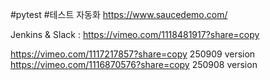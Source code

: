 #pytest #테스트 자동화
https://www.saucedemo.com/

Jenkins & Slack : https://vimeo.com/1118481917?share=copy

https://vimeo.com/1117217857?share=copy 250909 version
https://vimeo.com/1116870576?share=copy 250908 version
